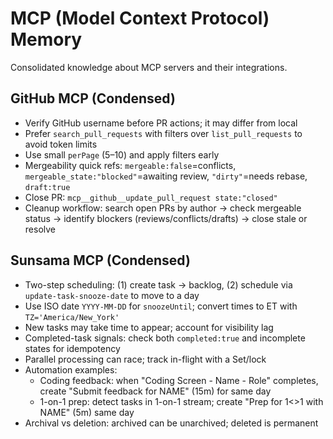 # MCP (Model Context Protocol) Memory

Consolidated knowledge about MCP servers and their integrations.

## GitHub MCP (Condensed)
- Verify GitHub username before PR actions; it may differ from local
- Prefer `search_pull_requests` with filters over `list_pull_requests` to avoid token limits
- Use small `perPage` (5–10) and apply filters early
- Mergeability quick refs: `mergeable:false`=conflicts, `mergeable_state:"blocked"`=awaiting review, `"dirty"`=needs rebase, `draft:true`
- Close PR: `mcp__github__update_pull_request state:"closed"`
- Cleanup workflow: search open PRs by author → check mergeable status → identify blockers (reviews/conflicts/drafts) → close stale or resolve

## Sunsama MCP (Condensed)
- Two-step scheduling: (1) create task → backlog, (2) schedule via `update-task-snooze-date` to move to a day
- Use ISO date `YYYY-MM-DD` for `snoozeUntil`; convert times to ET with `TZ='America/New_York'`
- New tasks may take time to appear; account for visibility lag
- Completed-task signals: check both `completed:true` and incomplete states for idempotency
- Parallel processing can race; track in-flight with a Set/lock
- Automation examples:
  - Coding feedback: when "Coding Screen - Name - Role" completes, create "Submit feedback for NAME" (15m) for same day
  - 1-on-1 prep: detect tasks in 1-on-1 stream; create "Prep for 1<>1 with NAME" (5m) same day
- Archival vs deletion: archived can be unarchived; deleted is permanent
